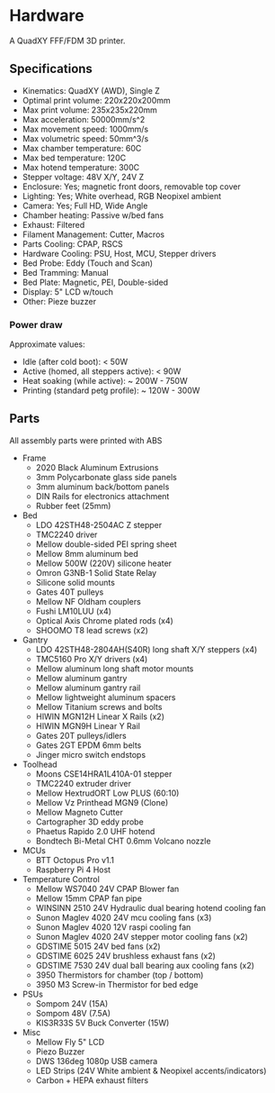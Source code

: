 # Hardware

A QuadXY FFF/FDM 3D printer.

## Specifications

* Kinematics: QuadXY (AWD), Single Z
* Optimal print volume: 220x220x200mm
* Max print volume: 235x235x220mm
* Max acceleration: 50000mm/s^2
* Max movement speed: 1000mm/s
* Max volumetric speed: 50mm^3/s
* Max chamber temperature: 60C
* Max bed temperature: 120C
* Max hotend temperature: 300C
* Stepper voltage: 48V X/Y, 24V Z
* Enclosure: Yes; magnetic front doors, removable top cover
* Lighting: Yes; White overhead, RGB Neopixel ambient
* Camera: Yes; Full HD, Wide Angle
* Chamber heating: Passive w/bed fans
* Exhaust: Filtered
* Filament Management: Cutter, Macros
* Parts Cooling: CPAP, RSCS
* Hardware Cooling: PSU, Host, MCU, Stepper drivers
* Bed Probe: Eddy (Touch and Scan)
* Bed Tramming: Manual
* Bed Plate: Magnetic, PEI, Double-sided
* Display: 5" LCD w/touch
* Other: Pieze buzzer

### Power draw

Approximate values:

* Idle (after cold boot): < 50W
* Active (homed, all steppers active): < 90W
* Heat soaking (while active): ~ 200W - 750W
* Printing (standard petg profile): ~ 120W - 300W

## Parts

All assembly parts were printed with ABS

* Frame
    * 2020 Black Aluminum Extrusions
    * 3mm Polycarbonate glass side panels
    * 3mm aluminum back/bottom panels
    * DIN Rails for electronics attachment
    * Rubber feet (25mm)
* Bed
    * LDO 42STH48-2504AC Z stepper
    * TMC2240 driver
    * Mellow double-sided PEI spring sheet
    * Mellow 8mm aluminum bed
    * Mellow 500W (220V) silicone heater
    * Omron G3NB-1 Solid State Relay
    * Silicone solid mounts
    * Gates 40T pulleys
    * Mellow NF Oldham couplers
    * Fushi LM10LUU (x4)
    * Optical Axis Chrome plated rods (x4)
    * SHOOMO T8 lead screws (x2)
* Gantry
    * LDO 42STH48-2804AH(S40R) long shaft X/Y steppers (x4)
    * TMC5160 Pro X/Y drivers (x4)
    * Mellow aluminum long shaft motor mounts
    * Mellow aluminum gantry
    * Mellow aluminum gantry rail
    * Mellow lightweight aluminum spacers
    * Mellow Titanium screws and bolts
    * HIWIN MGN12H Linear X Rails (x2)
    * HIWIN MGN9H Linear Y Rail
    * Gates 20T pulleys/idlers
    * Gates 2GT EPDM 6mm belts
    * Jinger micro switch endstops
* Toolhead
    * Moons CSE14HRA1L410A-01 stepper
    * TMC2240 extruder driver
    * Mellow HextrudORT Low PLUS (60:10)
    * Mellow Vz Printhead MGN9 (Clone)
    * Mellow Magneto Cutter
    * Cartographer 3D eddy probe
    * Phaetus Rapido 2.0 UHF hotend
    * Bondtech Bi-Metal CHT 0.6mm Volcano nozzle
* MCUs
    * BTT Octopus Pro v1.1
    * Raspberry Pi 4 Host
* Temperature Control
    * Mellow WS7040 24V CPAP Blower fan
    * Mellow 15mm CPAP fan pipe
    * WINSINN 2510 24V Hydraulic dual bearing hotend cooling fan
    * Sunon Maglev 4020 24V mcu cooling fans (x3)
    * Sunon Maglev 4020 12V raspi cooling fan
    * Sunon Maglev 4020 24V stepper motor cooling fans (x2)
    * GDSTIME 5015 24V bed fans (x2)
    * GDSTIME 6025 24V brushless exhaust fans (x2)
    * GDSTIME 7530 24V dual ball bearing aux cooling fans (x2)
    * 3950 Thermistors for chamber (top / bottom)
    * 3950 M3 Screw-in Thermistor for bed edge
* PSUs
    * Sompom 24V (15A)
    * Sompom 48V (7.5A)
    * KIS3R33S 5V Buck Converter (15W)
* Misc
    * Mellow Fly 5" LCD
    * Piezo Buzzer
    * DWS 136deg 1080p USB camera
    * LED Strips (24V White ambient & Neopixel accents/indicators)
    * Carbon + HEPA exhaust filters

